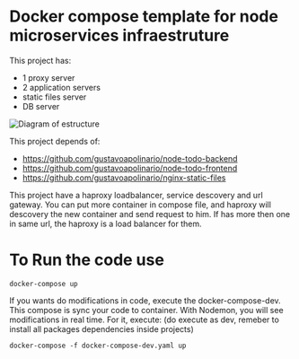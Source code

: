 # Docker compose template for node microservices infraestruture

This project has:
- 1 proxy server
- 2 application servers
- static files server
- DB server

![Diagram of estructure](https://raw.githubusercontent.com/gustavoapolinario/docker-compose-node-microservices/master/diagram.jpg)


This project depends of:
 - https://github.com/gustavoapolinario/node-todo-backend
 - https://github.com/gustavoapolinario/node-todo-frontend
 - https://github.com/gustavoapolinario/nginx-static-files


This project have a haproxy loadbalancer, service descovery and url gateway.
You can put more container in compose file, and haproxy will descovery the new container and send request to him.
If has more then one in same url, the haproxy is a load balancer for them.

# To Run the code use
```
docker-compose up
```

If you wants do modifications in code, execute the docker-compose-dev. This compose is sync your code to container.
With Nodemon, you will see modifications in real time.
For it, execute: (do execute as dev, remeber to install all packages dependencies inside projects)
```
docker-compose -f docker-compose-dev.yaml up
```
